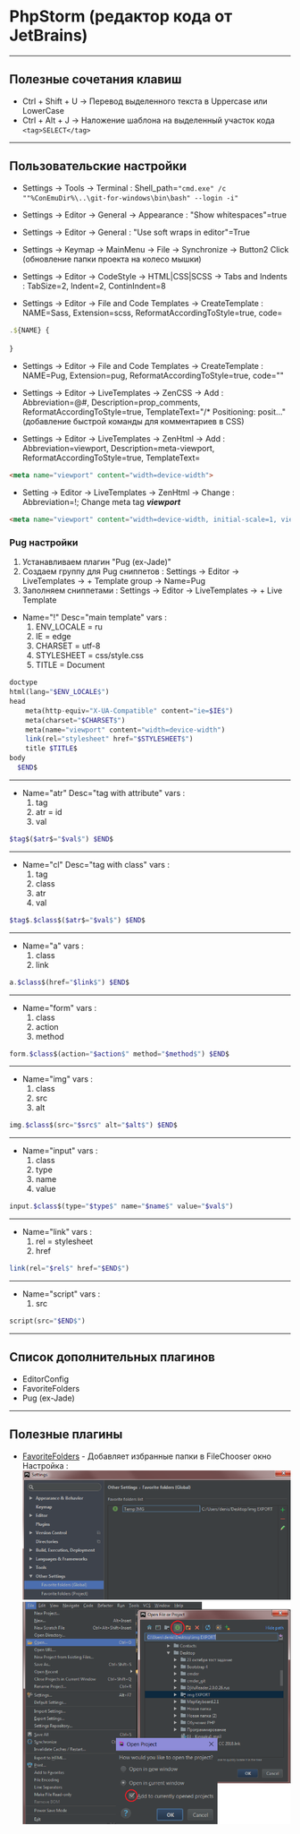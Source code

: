 # PhpStorm (редактор кода от JetBrains)

---
## Полезные сочетания клавиш

* Ctrl + Shift + U -> Перевод выделенного текста в Uppercase или LowerCase
* Ctrl + Alt + J -> Наложение шаблона на выделенный участок кода `<tag>SELECT</tag>`

---
## Пользовательские настройки

* Settings -> Tools -> Terminal : Shell_path=`"cmd.exe" /c ""%ConEmuDir%\..\git-for-windows\bin\bash" --login -i"`

* Settings -> Editor -> General -> Appearance : "Show whitespaces"=true

* Settings -> Editor -> General : "Use soft wraps in editor"=True

* Settings -> Keymap -> MainMenu -> File -> Synchronize -> Button2 Click (обновление папки проекта на колесо мышки)

* Settings -> Editor -> CodeStyle -> HTML|CSS|SCSS -> Tabs and Indents : TabSize=2, Indent=2, ContinIndent=8

* Settings -> Editor -> File and Code Templates -> CreateTemplate : NAME=Sass, Extension=scss, ReformatAccordingToStyle=true, code=
```js
.${NAME} {

}
```

* Settings -> Editor -> File and Code Templates -> CreateTemplate : NAME=Pug, Extension=pug, ReformatAccordingToStyle=true, code=""

* Settings -> Editor -> LiveTemplates -> ZenCSS -> Add : Abbreviation=@#, Description=prop_comments, ReformatAccordingToStyle=true, TemplateText="/* Positioning: posit..." (добавление быстрой команды для комментариев в CSS)

* Settings -> Editor -> LiveTemplates -> ZenHtml -> Add : Abbreviation=viewport, Description=meta-viewport, ReformatAccordingToStyle=true, TemplateText=
```html
<meta name="viewport" content="width=device-width">
```

* Setting -> Editor -> LiveTemplates -> ZenHtml -> Change : Abbreviation=!; Change meta tag ***viewport***
```html
<meta name="viewport" content="width=device-width, initial-scale=1, viewport-fit=cover">
```

### Pug настройки

1. Устанавливаем плагин "Pug (ex-Jade)"
2. Создаем группу для Pug сниппетов : Settings -> Editor -> LiveTemplates -> + Template group -> Name=Pug
3. Заполняем сниппетами : Settings -> Editor -> LiveTemplates -> + Live Template

* Name="!" Desc="main template" vars : 
	1. ENV_LOCALE = ru
	2. IE = edge
	3. CHARSET = utf-8
	4. STYLESHEET = css/style.css
	5. TITLE = Document
```php
doctype
html(lang="$ENV_LOCALE$")
head
    meta(http-equiv="X-UA-Compatible" content="ie=$IE$")
    meta(charset="$CHARSET$")
    meta(name="viewport" content="width=device-width")
    link(rel="stylesheet" href="$STYLESHEET$")
    title $TITLE$
body
  $END$
```
---
* Name="atr" Desc="tag with attribute" vars :
	1. tag 
	2. atr = id
	3. val 
```php
$tag$($atr$="$val$") $END$
```
---
* Name="cl" Desc="tag with class" vars :
	1. tag 
	2. class
	3. atr 
	4. val 
```php
$tag$.$class$($atr$="$val$") $END$
```
---
* Name="a" vars :
	1. class
	2. link
```php
a.$class$(href="$link$") $END$
```
---
* Name="form" vars :
	1. class
	2. action
	3. method
```php
form.$class$(action="$action$" method="$method$") $END$
```
---
* Name="img" vars :
	1. class
	2. src
	3. alt
```php
img.$class$(src="$src$" alt="$alt$") $END$
```
---
* Name="input" vars :
	1. class
	2. type
	3. name
	4. value 
```php
input.$class$(type="$type$" name="$name$" value="$val$")
```
---
* Name="link" vars :
	1. rel = stylesheet
	2. href
```php
link(rel="$rel$" href="$END$")
```
---
* Name="script" vars :
	1. src
```php
script(src="$END$")
```


---
## Список дополнительных плагинов

* EditorConfig
* FavoriteFolders
* Pug (ex-Jade)

---
## Полезные плагины

* [FavoriteFolders](https://plugins.jetbrains.com/plugin/5940-favoritefolders) - Добавляет избранные папки в FileChooser окно
Настройка :
![img1](img/FavoriteFolder1.png)
![img2](img/FavoriteFolder2.png)